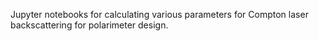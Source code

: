 Jupyter notebooks for calculating various parameters for Compton laser backscattering for polarimeter design.
